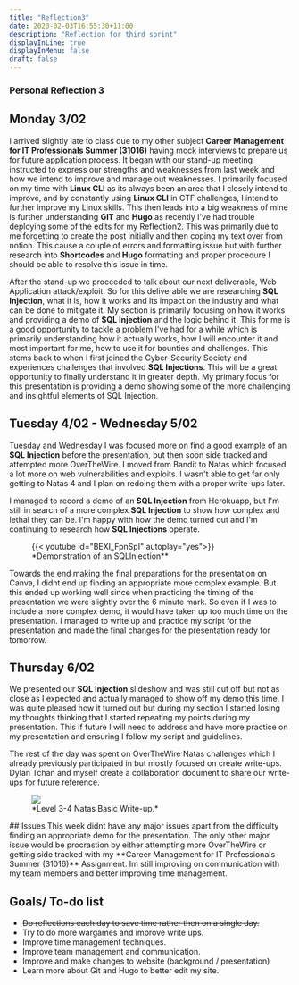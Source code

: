 ```yaml
---
title: "Reflection3"
date: 2020-02-03T16:55:30+11:00
description: "Reflection for third sprint"
displayInLine: true
displayInMenu: false
draft: false
---
```


### Personal Reflection 3

## Monday 3/02
I arrived slightly late to class due to my other subject **Career Management for IT Professionals Summer (31016)** having mock interviews to prepare us for future application process.
It began with our stand-up meeting instructed to express our strengths and weaknesses from last week and how we intend to improve and manage out weaknesses. I primarily focused on my time with **Linux CLI** as its always been an area that I closely intend to improve, and by constantly using **Linux CLI** in CTF challenges, I intend to further improve my Linux skills. 
This then leads into a big weakness of mine is further understanding **GIT** and **Hugo** as recently I've had trouble deploying some of the edits for my Reflection2. 
This was primarily due to me forgetting to create the post initially and then coping my text over from notion. This cause a couple of errors and formatting issue but with further research into **Shortcodes** and **Hugo** formatting and proper procedure I should be able to resolve this issue in time.

After the stand-up we proceeded to talk about our next deliverable, Web Application attack/exploit. So for this deliverable we are researching **SQL Injection**, what it is, how it works and its impact on the industry and what can be done to mitigate it.
My section is primarily focusing on how it works and providing a demo of **SQL Injection** and the logic behind it. This for me is a good opportunity to tackle a problem I've had for a while which is primarily understanding how it actually works, how I will encounter it and most important for me, how to use it for bounties and challenges. 
This stems back to when I first joined the Cyber-Security Society and experiences challenges that involved **SQL Injections**. This will be a great opportunity to finally understand it in greater depth. 
My primary focus for this presentation is providing a demo showing some of the more challenging and insightful elements of SQL Injection.

## Tuesday 4/02 - Wednesday 5/02
Tuesday and Wednesday I was focused more on find a good example of an **SQL Injection** before the presentation, but then soon side tracked and attempted more OverTheWire. I moved from Bandit to Natas which focused a lot more on web vulnerabilities and exploits. 
I wasn't able to get far only getting to Natas 4 and I plan on redoing them with a proper write-ups later.

I managed to record a demo of an **SQL Injection** from Herokuapp, but I'm still in search of a more complex **SQL Injection** to show how complex and lethal they can be. 
I'm happy with how the demo turned out and I'm continuing to research how **SQL Injections** operate.
<figure>
{{< youtube id="BEXI_FpnSpI" autoplay="yes">}}
<figcaption>
*Demonstration of an SQLInjection**
</figcaption>
</figure>

Towards the end making the final preparations for the presentation on Canva, I didnt end up finding an appropriate more complex example. But this ended up working well since when practicing
the timing of the presentation we were slightly over the 6 minute mark. So even if I was to include a more complex demo, it would have taken up too much time on the presentation. I managed to write up and practice my script
for the presentation and made the final changes for the presentation ready for tomorrow.


## Thursday 6/02
We presented our **SQL Injection** slideshow and was still cut off but not as close as I expected and actually managed to show off my demo this time. I was quite pleased how it turned out but during
my section I started losing my thoughts thinking that I started repeating my points during my presentation. This if future I will need to address and have more practice on my presentation and
ensuring I follow my script and guidelines. 

The rest of the day was spent on OverTheWire Natas challenges which I already previously participated in but mostly focused on create write-ups. Dylan Tchan and myself create a collaboration document to share our write-ups for future reference.
<figure>
<img src="/img/Write-up-natas.png" >
<figcaption>
*Level 3-4 Natas Basic Write-up.*
</figcaption>
</figure>
## Issues
This week didnt have any major issues apart from the difficulty finding an appropriate demo for the presentation. The only other major issue would be procrastion by either attempting more OverTheWire
or getting side tracked with my **Career Management for IT Professionals Summer (31016)** Assignment. Im still improving on communication with my team members and better improving time management.

## Goals/ To-do list
- ~~Do reflections each day to save time rather then on a single day.~~
- Try to do more wargames and improve write ups.
- Improve time management techniques.
- Improve team management and communication.
- Improve and make changes to website (background / presentation)
- Learn more about Git and Hugo to better edit my site.